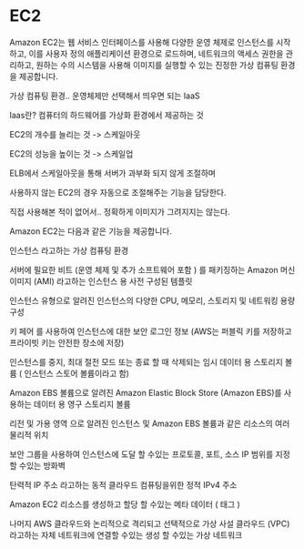 # EC2

Amazon EC2는 웹 서비스 인터페이스를 사용해 다양한 운영 체제로 인스턴스를 시작하고,
이를 사용자 정의 애플리케이션 환경으로 로드하며, 네트워크의 액세스 권한을 관리하고,
원하는 수의 시스템을 사용해 이미지를 실행할 수 있는 진정한 가상 컴퓨팅 환경을 제공합니다.

가상 컴퓨팅 환경.. 운영체제만 선택해서 띄우면 되는 IaaS

Iaas란? 컴퓨터의 하드웨어를 가상화 환경에서 제공하는 것

EC2의 개수를 늘리는 것 -> 스케일아웃

EC2의 성능을 높이는 것 -> 스케일업

ELB에서 스케일아웃을 통해 서버가 과부화 되지 않게 조절하며

사용하지 않는 EC2의 경우 자동으로 조절해주는 기능을 담당한다.

직접 사용해본 적이 없어서.. 정확하게 이미지가 그려지지는 않는다.

Amazon EC2는 다음과 같은 기능을 제공합니다.

인스턴스 라고하는 가상 컴퓨팅 환경

서버에 필요한 비트 (운영 체제 및 추가 소프트웨어 포함 ) 를 패키징하는 Amazon 머신 이미지 (AMI) 라고하는 인스턴스 용 사전 구성된 템플릿

인스턴스 유형으로 알려진 인스턴스의 다양한 CPU, 메모리, 스토리지 및 네트워킹 용량 구성

키 페어 를 사용하여 인스턴스에 대한 보안 로그인 정보 (AWS는 퍼블릭 키를 저장하고 프라이빗 키는 안전한 장소에 저장)

인스턴스를 중지, 최대 절전 모드 또는 종료 할 때 삭제되는 임시 데이터 용 스토리지 볼륨 ( 인스턴스 스토어 볼륨이라고 함)

Amazon EBS 볼륨으로 알려진 Amazon Elastic Block Store (Amazon EBS)를 사용하는 데이터 용 영구 스토리지 볼륨

리전 및 가용 영역 으로 알려진 인스턴스 및 Amazon EBS 볼륨과 같은 리소스의 여러 물리적 위치

보안 그룹을 사용하여 인스턴스에 도달 할 수있는 프로토콜, 포트, 소스 IP 범위를 지정할 수있는 방화벽

탄력적 IP 주소 라고하는 동적 클라우드 컴퓨팅을위한 정적 IPv4 주소

Amazon EC2 리소스를 생성하고 할당 할 수있는 메타 데이터 ( 태그 )

나머지 AWS 클라우드와 논리적으로 격리되고 선택적으로 가상 사설 클라우드 (VPC) 라고하는 자체 네트워크에 연결할 수있는 생성 할 수있는 가상 네트워크